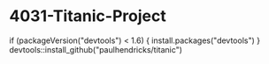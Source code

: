 # 4031-Titanic-Project
if (packageVersion("devtools") < 1.6) {
  install.packages("devtools")
}
devtools::install_github("paulhendricks/titanic")
